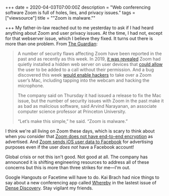 +++
date = 2020-04-03T07:00:00Z
description = "Web conferencing software Zoom is full of holes, lies, and privacy issues."
tags = ["viewsource"]
title = "\"Zoom is malware.\""

+++
My father-in-law reached out to me yesterday to ask if I had heard anything about Zoom and user privacy issues. At the time, I had not, except for that webserver issue, which I believe they fixed. It turns out there is more than one problem. From [The Guardian](https://www.theguardian.com/technology/2020/apr/02/zoom-technology-security-coronavirus-video-conferencing "The Guardian"):

> A number of security flaws affecting Zoom have been reported in the past and as recently as this week. In 2019, [it was revealed](https://medium.com/bugbountywriteup/zoom-zero-day-4-million-webcams-maybe-an-rce-just-get-them-to-visit-your-website-ac75c83f4ef5) Zoom had quietly installed a hidden web server on user devices that [could allow](https://techcrunch.com/2019/07/10/apple-silent-update-zoom-app/) the user to be added to a call without their permission. And a bug discovered this week [would enable hackers](https://techcrunch.com/2020/04/01/zoom-doom/) to take over a Zoom user’s Mac, including tapping into the webcam and hacking the microphone.
>
> The company said on Thursday it had issued a release to fix the Mac issue, but the number of security issues with Zoom in the past make it as bad as malicious software, said Arvind Narayanan, an associate computer science professor at Princeton University.
>
> “Let’s make this simple,” he said. “Zoom is malware.”

I think we're all living on Zoom these days, which is scary to think about when you consider that [Zoom does not have end-to-end encryption](https://twitter.com/trevortimm/status/1244990579705958400) as advertised. And [Zoom sends iOS user data to Facebook](https://www.vice.com/en_us/article/k7e599/zoom-ios-app-sends-data-to-facebook-even-if-you-dont-have-a-facebook-account) for advertising purposes even if the user _does not_ have a Facebook account!

Global crisis or not this isn't good. Not good at all. The company has announced it is shifting engineering resources to address all of these concerns but this is more than three strikes for me—I'm out.

Google Hangouts or Facetime will have to do. Kai Brach had nice things to say about a new conferencing app called [Whereby](https://whereby.com "Whereby") in the lastest issue of [Dense Discovery](https://www.densediscovery.com/issues/81 "Dense Discovery"). Stay vigilant my friends.